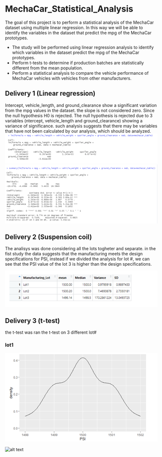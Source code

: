 # MechaCar_Statistical_Analysis

The goal of this project is to perform a statistical analysis of the MechaCar dataset using multiple linear regression.
In this way we will be able to identify the variables in the dataset that predict the mpg of the MechaCar prototypes.

- The study will be performed using linear regression analysis to identify which variables in the dataset predict the mpg of the MechaCar prototypes.
- Perform t-tests to determine if production batches are statistically different from the mean population.
- Perform a statistical analysis to compare the vehicle performance of MechaCar vehicles with vehicles from other manufacturers.

## Delivery 1 (Linear regression)

Intercept, vehicle_length, and ground_clearance show a significant variation from the mpg values in the dataset.
the slope is not considered zero. Since the null hypothesis H0 is rejected.
The null hypothesis is rejected due to 3 variables (ntercept, vehicle_length and ground_clearance) showing a variance of significance.
such analysis suggests that there may be variables that have not been calculated by our analysis, which should be analyzed.
![alt text](https://github.com/valeria100719/MechaCar_Statistical_Analysis/blob/main/linearRegression.png?raw=true)
![alt text](https://github.com/valeria100719/MechaCar_Statistical_Analysis/blob/main/linearRsummary.png?raw=true)


## Delivery 2 (Suspension coil)

The analisys was done considering all the lots togheter and separate.
in the fist study the data suggests that the manufacturing meets the design specifications for PSI, instead if we divided the analysis for lot #, we can see that the PSI value of the lot 3 is higher than the design specifications.

![alt text](https://github.com/valeria100719/MechaCar_Statistical_Analysis/blob/main/lotsummary.png?raw=true)

## Delivery 3 (t-test)

the t-test was ran the t-test on 3 different lot#

### lot1
![alt text](https://github.com/valeria100719/MechaCar_Statistical_Analysis/blob/main/lot1.png?raw=true)

![alt text](https://github.com/valeria100719/MechaCar_Statistical_Analysis/blob/main/lottest1.png?raw=true)
